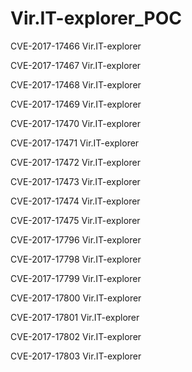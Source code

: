 # Vir.IT-explorer_POC

CVE-2017-17466    Vir.IT-explorer

CVE-2017-17467    Vir.IT-explorer

CVE-2017-17468    Vir.IT-explorer

CVE-2017-17469    Vir.IT-explorer

CVE-2017-17470    Vir.IT-explorer

CVE-2017-17471    Vir.IT-explorer

CVE-2017-17472    Vir.IT-explorer

CVE-2017-17473    Vir.IT-explorer

CVE-2017-17474    Vir.IT-explorer

CVE-2017-17475    Vir.IT-explorer

CVE-2017-17796    Vir.IT-explorer

CVE-2017-17798    Vir.IT-explorer

CVE-2017-17799    Vir.IT-explorer

CVE-2017-17800    Vir.IT-explorer

CVE-2017-17801    Vir.IT-explorer

CVE-2017-17802    Vir.IT-explorer

CVE-2017-17803    Vir.IT-explorer
